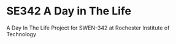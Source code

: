 SE342 A Day in The Life
===========

A Day In The Life Project for SWEN-342 at Rochester Institute of Technology

